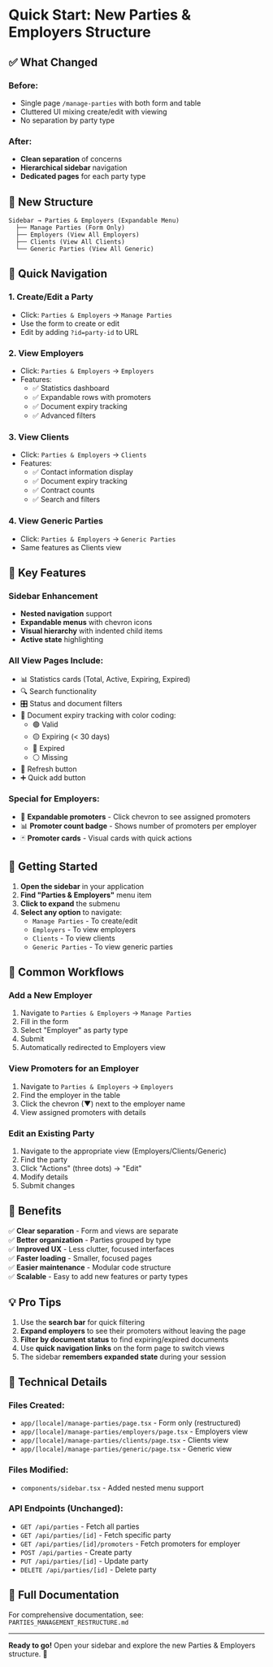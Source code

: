 # Quick Start: New Parties & Employers Structure

## ✅ What Changed

### Before:
- Single page `/manage-parties` with both form and table
- Cluttered UI mixing create/edit with viewing
- No separation by party type

### After:
- **Clean separation** of concerns
- **Hierarchical sidebar** navigation
- **Dedicated pages** for each party type

## 📁 New Structure

```
Sidebar → Parties & Employers (Expandable Menu)
  ├── Manage Parties (Form Only)
  ├── Employers (View All Employers)
  ├── Clients (View All Clients)
  └── Generic Parties (View All Generic)
```

## 🎯 Quick Navigation

### 1. **Create/Edit a Party**
- Click: `Parties & Employers` → `Manage Parties`
- Use the form to create or edit
- Edit by adding `?id=party-id` to URL

### 2. **View Employers**
- Click: `Parties & Employers` → `Employers`
- Features:
  - ✅ Statistics dashboard
  - ✅ Expandable rows with promoters
  - ✅ Document expiry tracking
  - ✅ Advanced filters

### 3. **View Clients**
- Click: `Parties & Employers` → `Clients`
- Features:
  - ✅ Contact information display
  - ✅ Document expiry tracking
  - ✅ Contract counts
  - ✅ Search and filters

### 4. **View Generic Parties**
- Click: `Parties & Employers` → `Generic Parties`
- Same features as Clients view

## 🎨 Key Features

### Sidebar Enhancement
- **Nested navigation** support
- **Expandable menus** with chevron icons
- **Visual hierarchy** with indented child items
- **Active state** highlighting

### All View Pages Include:
- 📊 Statistics cards (Total, Active, Expiring, Expired)
- 🔍 Search functionality
- 🎛️ Status and document filters
- 📅 Document expiry tracking with color coding:
  - 🟢 Valid
  - 🟡 Expiring (< 30 days)
  - 🔴 Expired
  - ⚪ Missing
- 🔄 Refresh button
- ➕ Quick add button

### Special for Employers:
- 👥 **Expandable promoters** - Click chevron to see assigned promoters
- 📊 **Promoter count badge** - Shows number of promoters per employer
- 🃏 **Promoter cards** - Visual cards with quick actions

## 🚀 Getting Started

1. **Open the sidebar** in your application
2. **Find "Parties & Employers"** menu item
3. **Click to expand** the submenu
4. **Select any option** to navigate:
   - `Manage Parties` - To create/edit
   - `Employers` - To view employers
   - `Clients` - To view clients  
   - `Generic Parties` - To view generic parties

## 📝 Common Workflows

### Add a New Employer
1. Navigate to `Parties & Employers` → `Manage Parties`
2. Fill in the form
3. Select "Employer" as party type
4. Submit
5. Automatically redirected to Employers view

### View Promoters for an Employer
1. Navigate to `Parties & Employers` → `Employers`
2. Find the employer in the table
3. Click the chevron (▼) next to the employer name
4. View assigned promoters with details

### Edit an Existing Party
1. Navigate to the appropriate view (Employers/Clients/Generic)
2. Find the party
3. Click "Actions" (three dots) → "Edit"
4. Modify details
5. Submit changes

## 🎯 Benefits

✅ **Clear separation** - Form and views are separate  
✅ **Better organization** - Parties grouped by type  
✅ **Improved UX** - Less clutter, focused interfaces  
✅ **Faster loading** - Smaller, focused pages  
✅ **Easier maintenance** - Modular code structure  
✅ **Scalable** - Easy to add new features or party types  

## 💡 Pro Tips

1. Use the **search bar** for quick filtering
2. **Expand employers** to see their promoters without leaving the page
3. **Filter by document status** to find expiring/expired documents
4. Use **quick navigation links** on the form page to switch views
5. The sidebar **remembers expanded state** during your session

## 🔧 Technical Details

### Files Created:
- `app/[locale]/manage-parties/page.tsx` - Form only (restructured)
- `app/[locale]/manage-parties/employers/page.tsx` - Employers view
- `app/[locale]/manage-parties/clients/page.tsx` - Clients view
- `app/[locale]/manage-parties/generic/page.tsx` - Generic view

### Files Modified:
- `components/sidebar.tsx` - Added nested menu support

### API Endpoints (Unchanged):
- `GET /api/parties` - Fetch all parties
- `GET /api/parties/[id]` - Fetch specific party
- `GET /api/parties/[id]/promoters` - Fetch promoters for employer
- `POST /api/parties` - Create party
- `PUT /api/parties/[id]` - Update party
- `DELETE /api/parties/[id]` - Delete party

## 📖 Full Documentation

For comprehensive documentation, see: `PARTIES_MANAGEMENT_RESTRUCTURE.md`

---

**Ready to go!** Open your sidebar and explore the new Parties & Employers structure. 🎉

